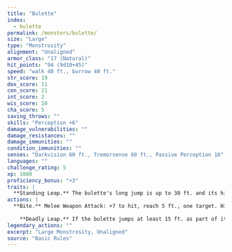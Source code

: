 ```yaml
---
title: "Bulette"
index:
  - bulette
permalink: /monsters/bulette/
size: "Large"
type: "Monstrosity"
alignment: "Unaligned"
armor_class: "17 (Natural)"
hit_points: "94 (9d10+45)"
speed: "walk 40 ft., burrow 40 ft."
str_score: 19
dex_score: 11
con_score: 21
int_score: 2
wis_score: 10
cha_score: 5
saving_throws: ""
skills: "Perception +6"
damage_vulnerabilities: ""
damage_resistances: ""
damage_immunities: ""
condition_immunities: ""
senses: "Darkvision 60 ft., Tremorsense 60 ft., Passive Perception 16"
languages: ""
challenge_rating: 5
xp: 1800
proficiency_bonus: "+3"
traits: |
  **Standing Leap.** The bulette's long jump is up to 30 ft. and its high jump is up to 15 ft., with or without a running start.
actions: |
  **Bite.** Melee Weapon Attack: +7 to hit, reach 5 ft., one target. Hit: 30 (4d12 + 4) piercing damage.
    
    **Deadly Leap.** If the bulette jumps at least 15 ft. as part of its movement, it can then use this action to land on its feet in a space that contains one or more other creatures. Each of those creatures must succeed on a DC 16 Strength or Dexterity saving throw (target's choice) or be knocked prone and take 14 (3d6 + 4) bludgeoning damage plus 14 (3d6 + 4) slashing damage. On a successful save, the creature takes only half the damage, isn't knocked prone, and is pushed 5 ft. out of the bulette's space into an unoccupied space of the creature's choice. If no unoccupied space is within range, the creature instead falls prone in the bulette's space.  
legendary_actions: ""
excerpt: "Large Monstrosity, Unaligned"
source: "Basic Rules"
---
```


